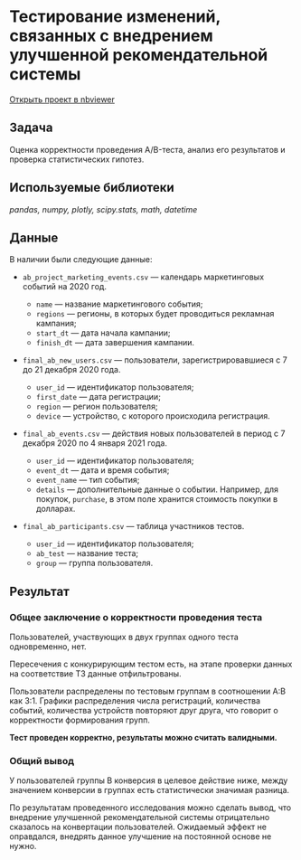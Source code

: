 # Тестирование изменений, связанных с внедрением улучшенной рекомендательной системы

[Открыть проект в nbviewer](https://nbviewer.org/github/barudenko/projects/blob/main/ab_test_improved_recommendation_system/ab_test_project.ipynb)

## Задача

Оценка корректности проведения A/B-теста, анализ его результатов и проверка статистических гипотез.

## Используемые библиотеки
*pandas, numpy, plotly, scipy.stats, math, datetime*

## Данные

В наличии были следующие данные:  

- `ab_project_marketing_events.csv` — календарь маркетинговых событий на 2020 год.

  - `name` — название маркетингового события;
  - `regions` — регионы, в которых будет проводиться рекламная кампания;
  - `start_dt` — дата начала кампании;
  - `finish_dt` — дата завершения кампании.

- `final_ab_new_users.csv` — пользователи, зарегистрировавшиеся с 7 до 21 декабря 2020 года.

  - `user_id` — идентификатор пользователя;
  - `first_date` — дата регистрации;
  - `region` — регион пользователя;
  - `device` — устройство, с которого происходила регистрация.

- `final_ab_events.csv` — действия новых пользователей в период с 7 декабря 2020 по 4 января 2021 года.

  - `user_id` — идентификатор пользователя;
  - `event_dt` — дата и время события;
  - `event_name` — тип события;
  - `details` — дополнительные данные о событии. Например, для покупок, `purchase`, в этом поле хранится стоимость покупки в долларах.

- `final_ab_participants.csv` — таблица участников тестов.

  - `user_id` — идентификатор пользователя;
  - `ab_test` — название теста;
  - `group` — группа пользователя.

## Результат

### Общее заключение о корректности проведения теста

Пользователей, участвующих в двух группах одного теста одновременно, нет.

Пересечения с конкурирующим тестом есть, на этапе проверки данных на соответствие ТЗ данные отфильтрованы.

Пользователи распределены по тестовым группам в соотношении A:B как 3:1. Графики распределения числа регистраций, количества событий, количества устройств повторяют друг друга, что говорит о корректности формирования групп.

**Тест проведен корректно, результаты можно считать валидными.**

### Общий вывод

У пользователей группы В конверсия в целевое действие ниже, между значением конверсии в группах есть статистически значимая разница.

По результатам проведенного исследования можно сделать вывод, что внедрение улучшенной рекомендательной системы отрицательно сказалось на конвертации пользователей. Ожидаемый эффект не оправдался, внедрять данное улучшение на постоянной основе не нужно.